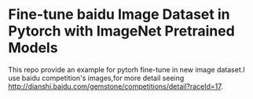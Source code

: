 # Fine-tune baidu Image Dataset in Pytorch with ImageNet Pretrained Models

This repo provide an example for pytorh fine-tune in new image dataset.I use baidu competition's images,for more detail seeing http://dianshi.baidu.com/gemstone/competitions/detail?raceId=17.
